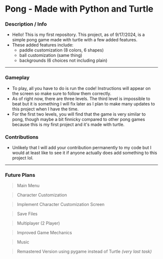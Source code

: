 # Pong - Made with Python and Turtle
### Description / Info
- Hello! This is my first repository. This project, as of 9/17/2024, is a simple pong game made with turtle with a few added features.
- These added features include:
  - paddle customization (8 colors, 6 shapes)
  - ball customization (same thing)
  - backgrounds (6 choices not including plain)
---

### Gameplay
- To play, all you have to do is run the code! Instructions will appear on the screen so make sure to follow them correctly.
- As of right now, there are three levels. The third level is impossible to beat but it is something I will fix later as I plan to make many updates to this project when I have the time.
- For the first two levels, you will find that the game is very similar to pong, though maybe a bit finnicky compared to other pong games because this is my first project and it's made with turtle.
    
 ### Contributions
- Unlikely that I will add your contribution permanently to my code but I would at least like to see it if anyone actually does add something to this project lol.

---
### Future Plans 
> Main Menu 


> Character Customization 


> Implement Character Customization Screen


> Save Files


> Multiplayer (2 Player)


> Improved Game Mechanics


> Music


> Remastered Version using pygame instead of Turtle *(very last task)*



